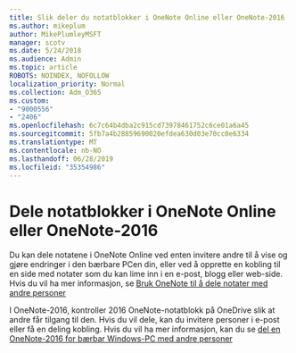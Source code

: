 ```yaml
---
title: Slik deler du notatblokker i OneNote Online eller OneNote-2016
ms.author: mikeplum
author: MikePlumleyMSFT
manager: scotv
ms.date: 5/24/2018
ms.audience: Admin
ms.topic: article
ROBOTS: NOINDEX, NOFOLLOW
localization_priority: Normal
ms.collection: Adm_O365
ms.custom:
- "9000556"
- "2406"
ms.openlocfilehash: 6c7c64b4dba2c915cd73978461752c6ce01a6a45
ms.sourcegitcommit: 5fb7a4b28859690020efdea630d03e70cc0e6334
ms.translationtype: MT
ms.contentlocale: nb-NO
ms.lasthandoff: 06/28/2019
ms.locfileid: "35354986"
---
```

# <a name="share-notebooks-in-onenote-online-or-onenote-2016"></a>Dele notatblokker i OneNote Online eller OneNote-2016

Du kan dele notatene i OneNote Online ved enten invitere andre til å vise og gjøre endringer i den bærbare PCen din, eller ved å opprette en kobling til en side med notater som du kan lime inn i en e-post, blogg eller web-side. Hvis du vil ha mer informasjon, se [Bruk OneNote til å dele notater med andre personer](https://support.office.com/article/D3481FBE-E06C-4883-B7E9-B2EE9F38AED3)

I OneNote-2016, kontroller 2016 OneNote-notatblokk på OneDrive slik at andre får tilgang til den. Hvis du vil dele, kan du invitere personer i e-post eller få en deling kobling. Hvis du vil ha mer informasjon, kan du se [del en OneNote-2016 for bærbar Windows-PC med andre personer](https://support.office.com/article/d14b6033-7a95-4536-9216-bb0a5e0f8285)